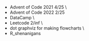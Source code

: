 - Advent of Code 2021 4/25 \
- Advent of Code 2022 2/25
- DataCamp \
- Leetcode 2/inf \
- dot graphviz for making flowcharts \
- R_shenanigans 
